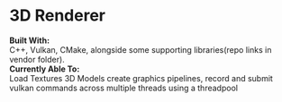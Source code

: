 # 3D Renderer
**Built With:**  
C++, Vulkan, CMake, alongside some supporting libraries(repo links in vendor folder).  
**Currently Able To:**  
Load Textures 3D Models create graphics pipelines, record and submit vulkan commands across multiple threads using a threadpool
